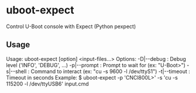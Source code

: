 # uboot-expect
Control U-Boot console with Expect (Python pexpect)

## Usage

Usage: uboot-expect [option] <input-files...>
Options:
  -D|--debug <level>  : Debug level ('INFO', 'DEBUG', ...)
  -p|--prompt <prompt>: Prompt to wait for (ex: "U-Boot>")
  -s|--shell <command>: Command to interact (ex: "cu -s 9600 -l /dev/ttyS1")
  -t|--timeout <secs> : Timeout in seconds
Example:
  $ uboot-expect -p 'CNCl800L>' -s 'cu -s 115200 -l /dev/ttyUSB6' input.cmd
